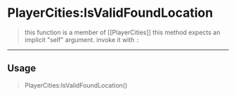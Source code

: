 # PlayerCities:IsValidFoundLocation
> this function is a member of [[PlayerCities]]
> this method expects an implicit "self" argument. invoke it with `:`
-----
## Usage
> PlayerCities:IsValidFoundLocation()
